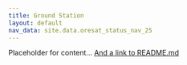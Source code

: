 ```yaml
---
title: Ground Station
layout: default
nav_data: site.data.oresat_status_nav_25
---
```



Placeholder for content...
[And a link to README.md](content.md)
